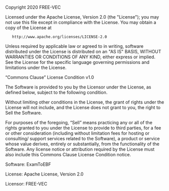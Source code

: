    Copyright 2020 FREE-VEC

   Licensed under the Apache License, Version 2.0 (the "License");
   you may not use this file except in compliance with the License.
   You may obtain a copy of the License at

       http://www.apache.org/licenses/LICENSE-2.0

   Unless required by applicable law or agreed to in writing, software
   distributed under the License is distributed on an "AS IS" BASIS,
   WITHOUT WARRANTIES OR CONDITIONS OF ANY KIND, either express or implied.
   See the License for the specific language governing permissions and
   limitations under the License.
   
  “Commons Clause” License Condition v1.0

  The Software is provided to you by the Licensor under the License, as defined below, subject to the following condition.

  Without limiting other conditions in the License, the grant of rights under the License will not include, and the License does not grant to you, the right to Sell the Software.

  For purposes of the foregoing, “Sell” means practicing any or all of the rights granted to you under the License to provide to third parties, for a fee or other consideration (including without limitation fees for hosting or consulting/ support services related to the Software), a product or service whose value derives, entirely or substantially, from the functionality of the Software. Any license notice or attribution required by the License must also include this Commons Clause License Condition notice.

  Software: ExamToEBF

  License: Apache License, Version 2.0

  Licensor: FREE-VEC
